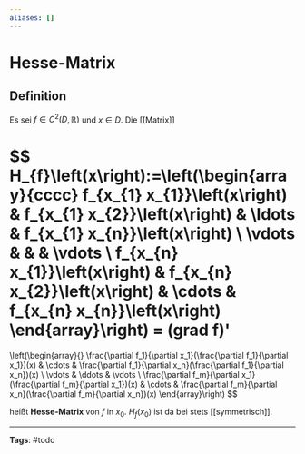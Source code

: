 ```yaml
---
aliases: []
---
```


# Hesse-Matrix

## Definition

Es sei $f \in C^{2}(D, \mathbb{R})$ und $x \in D$. Die [[Matrix]]

$$
H_{f}\left(x\right):=\left(\begin{array}{cccc}
f_{x_{1} x_{1}}\left(x\right) & f_{x_{1} x_{2}}\left(x\right) & \ldots & f_{x_{1} x_{n}}\left(x\right) \\
\vdots & & & \vdots \\
f_{x_{n} x_{1}}\left(x\right) & f_{x_{n} x_{2}}\left(x\right) & \cdots & f_{x_{n} x_{n}}\left(x\right)
\end{array}\right)
= (grad f)'
=
\left(\begin{array}{}
\frac{\partial f_1}{\partial x_1}(\frac{\partial f_1}{\partial x_1})(x) & \cdots & \frac{\partial f_1}{\partial x_n}(\frac{\partial f_1}{\partial x_n})(x) \\
\vdots & \ddots & \vdots \\
\frac{\partial f_m}{\partial x_1}(\frac{\partial f_m}{\partial x_1})(x) & \cdots & \frac{\partial f_m}{\partial x_n}(\frac{\partial f_m}{\partial x_n})(x)
\end{array}\right)
$$

heißt **Hesse-Matrix** von $f$ in $x_{0}$. $H_{f}\left(x_{0}\right)$ ist da bei stets [[symmetrisch]].

---

**Tags**: #todo

